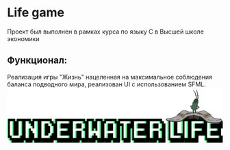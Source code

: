 # Life game
Проект был выполнен в рамках курса по языку С в Высшей школе экономики
## Функционал:
Реализация игры "Жизнь" нацеленная на максимальное соблюдения баланса подводного мира, реализован UI с использованием SFML.
![Illustration](https://github.com/themotka/LifeGameProject/blob/master/images/tyagi.png)
